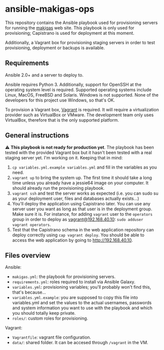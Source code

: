# ansible-makigas-ops

This repository contains the Ansible playbook used for provisioning servers
for running the [makigas](https://github.com/makigas/makigas) web site. This
playbook is only used for provisioning; Capistrano is used for deployment
at this moment.

Additionally, a Vagrant box for provisioning staging servers in order to test
provisioning, deployment or backups is available.

## Requirements

Ansible 2.0+ and a server to deploy to.

Ansible requires Python 3. Additionally, support for OpenSSH at the operating
system level is required. Supported operating systems include Linux, MacOS,
FreeBSD and Solaris. Windows is not supported. None of the developers for this
project use Windows, so that's OK.

To provision a Vagrant box, [Vagrant](https://vagrantup.com) is required.
It will require a virtualization provider such as VirtualBox or VMware. The
development team only uses VirtualBox, therefore that is the only supported
platform.

## General instructions

:warning: **This playbook is not ready for production yet**. The playbook has
been tested with the provided Vagrant box but it hasn't been tested with a
real staging server yet. I'm working on it. Keeping that in mind:

1. `cp variables.yml.example variables.yml` and fill in the variables as
   you need.
1. `vagrant up` to bring the system up. The first time it should take a long
   time unless you already have a jessie64 image on your computer. It should
   already run the provisioning playbook.
1. `vagrant ssh` and test the server works as expected (i.e. you can sudo su
   as your deployment user, files and databases actually exists...)
1. You'll deploy the application using Capistrano later. You can use any
   server user you want as long as that user is in the deployment group. Make
   sure it is. For instance, for adding `vagrant` user to the `operators`
   group in order to deploy as vagrant@192.168.40.10:
   `sudo adduser vagrant operators`.
1. Test that the Capistrano schema in the web application repository can
   deploy correctly using `cap vagrant deploy`. You should be able to access
   the web application by going to http://192.168.40.10.

## Files overview

Ansible:
* `makigas.yml`: the playbook for provisioning servers.
* `requirements.yml`: roles required to install via Ansible Galaxy.
* `variables.yml`: provisioning variables; you'll probably won't find this,
  that's because...
* `variables.yml.example`: you are supposed to copy this file into variables.yml
  and set the values to the actual usernames, passwords and system information
  you want to use with the playbook and which you should totally keep private.
* `roles/`: custom roles for provisioning.

Vagrant:
* `Vagrantfile`: vagrant file configuration.
* `data/`: shared folder. It can be accesed through `/vagrant` in the VM.